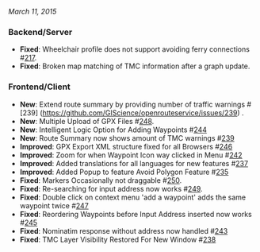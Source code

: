 *March 11, 2015*

### Backend/Server
- **Fixed**: Wheelchair profile does not support avoiding ferry connections #[217](https://github.com/GIScience/openrouteservice/issues/217).
- **Fixed**: Broken map matching of TMC information after a graph update.

### Frontend/Client 

-  **New**: Extend route summary by providing number of traffic warnings #[239] (https://github.com/GIScience/openrouteservice/issues/239) .
-  **New**: Multiple Upload of GPX Files #[248](https://github.com/GIScience/openrouteservice/issues/248).
-  **New**: Intelligent Logic Option for Adding Waypoints #[244](https://github.com/GIScience/openrouteservice/issues/244)
-  **New**: Route Summary now shows amount of TMC warnings #[239](https://github.com/GIScience/openrouteservice/issues/239)
-  **Improved**: GPX Export XML structure fixed for all Browsers #[246](https://github.com/GIScience/openrouteservice/issues/246)
-  **Improved**: Zoom for when Waypoint Icon way clicked in Menu #[242](https://github.com/GIScience/openrouteservice/issues/242)
-  **Improved**: Added translations for all languages for new features #[237](https://github.com/GIScience/openrouteservice/issues/237)
-  **Improved**: Added Popup to feature Avoid Polygon Feature #[235](https://github.com/GIScience/openrouteservice/issues/235)
-  **Fixed**: Markers Occasionally not draggable #[250](https://github.com/GIScience/openrouteservice/issues/250).
-  **Fixed**: Re-searching for input address now works #[249](https://github.com/GIScience/openrouteservice/issues/249).
-  **Fixed**: Double click on context menu 'add a waypoint' adds the same waypoint twice #[247](https://github.com/GIScience/openrouteservice/issues/247)
-  **Fixed**: Reordering Waypoints before Input Address inserted now works #[245](https://github.com/GIScience/openrouteservice/issues/245)
-  **Fixed**: Nominatim response without address now handled #[243](https://github.com/GIScience/openrouteservice/issues/243)
-  **Fixed**: TMC Layer Visibility Restored For New Window #[238](https://github.com/GIScience/openrouteservice/issues/238)








